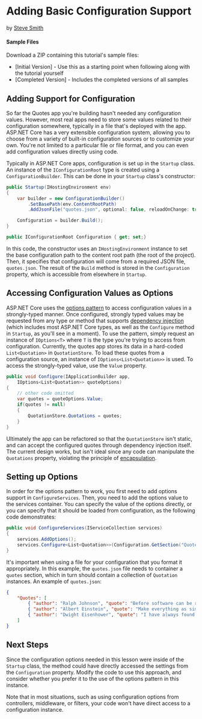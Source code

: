 # Adding Basic Configuration Support
by [Steve Smith](http://deviq.com/me/steve-smith)

#### Sample Files
Download a ZIP containing this tutorial's sample files:
- [Initial Version] - Use this as a starting point when following along with the tutorial yourself
- [Completed Version] - Includes the completed versions of all samples

## Adding Support for Configuration

So far the Quotes app you're building hasn't needed any configuration values. However, most real apps need to store some values related to their configuration somewhere, typically in a file that's deployed with the app. ASP.NET Core has a very extensible configuration system, allowing you to choose from a variety of built-in configuration sources or to customize your own. You're not limited to a particular file or file format, and you can even add configuration values directly using code.

Typically in ASP.NET Core apps, configuration is set up in the ``Startup`` class. An instance of the ``IConfigurationRoot`` type is created using a ``ConfigurationBuilder``. This can be done in your ``Startup`` class's constructor:

```c#
public Startup(IHostingEnvironment env)
{
    var builder = new ConfigurationBuilder()
        .SetBasePath(env.ContentRootPath)
        .AddJsonFile("quotes.json", optional: false, reloadOnChange: true);

    Configuration = builder.Build();
}

public IConfigurationRoot Configuration { get; set;}
```

In this code, the constructor uses an ``IHostingEnvironment`` instance to set the base configuration path to the content root path (the root of the project). Then, it specifies that configuration will come from a required JSON file, ``quotes.json``. The result of the ``Build`` method is stored in the ``Configuration`` property, which is accessible from elsewhere in ``Startup``.

## Accessing Configuration Values as Options

ASP.NET Core uses the [options pattern](https://docs.microsoft.com/en-us/aspnet/core/fundamentals/configuration#options-config-objects) to access configuration values in a strongly-typed manner. Once configured, strongly typed values may be requested from any type or method that supports [dependency injection](https://docs.microsoft.com/en-us/aspnet/core/fundamentals/dependency-injection) (which includes most ASP.NET Core types, as well as the ``Configure`` method in ``Startup``, as you'll see in a moment). To use the pattern, simply request an instance of ``IOptions<T>`` where ``T`` is the type you're trying to access from configuration. Currently, the quotes app stores its data in a hard-coded ``List<Quotation>`` in ``QuotationStore``. To load these quotes from a configuration source, an instance of ``IOptions<List<Quotation>>`` is used. To access the strongly-typed value, use the ``Value`` property.

```c#
public void Configure(IApplicationBuilder app, 
    IOptions<List<Quotation>> quoteOptions)
{
    // other code omitted
    var quotes = quoteOptions.Value;
    if(quotes != null) 
    {
        QuotationStore.Quotations = quotes;
    }
}
```

Ultimately the app can be refactored so that the ``QuotationStore`` isn't static, and can accept the configured quotes through dependency injection itself. The current design works, but isn't ideal since any code can manipulate the ``Quotations`` property, violating the principle of [encapsulation](http://deviq.com/encapsulation/).

## Setting up Options

In order for the options pattern to work, you first need to add options support in ``ConfigureServices``. Then, you need to add the options value to the services container. You can specify the value of the options directly, or you can specify that it should be loaded from configuration, as the following code demonstrates:

```c#
public void ConfigureServices(IServiceCollection services)
{
    services.AddOptions();
    services.Configure<List<Quotation>>(Configuration.GetSection("Quotes"));
}
```

It's important when using a file for your configuration that you format it appropriately. In this example, the ``quotes.json`` file needs to container a ``quotes`` section, which in turn should contain a collection of ``Quotation`` instances. An example of ``quotes.json``:

```json
{
    "Quotes": [
        { "author": "Ralph Johnson", "quote": "Before software can be reusable it first has to be usable." },
        { "author": "Albert Einstein", "quote": "Make everything as simple as possible, but not simpler." },
        { "author": "Dwight Eisenhower", "quote": "I have always found that plans are useless, but planning is indispensable." }
    ]
}
```

## Next Steps

Since the configuration options needed in this lesson were inside of the ``Startup`` class, the method could have directly accessed the settings from the ``Configuration`` property. Modify the code to use this approach, and consider whether you prefer it to the use of the options pattern in this instance. 

Note that in most situations, such as using configuration options from controllers, middleware, or filters, your code won't have direct access to a configuration instance.